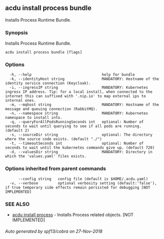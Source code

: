 ## acdu install process bundle

Installs Process Runtime Bundle.

### Synopsis

Installs Process Runtime Bundle.

```
acdu install process bundle [flags]
```

### Options

```
  -h, --help                                help for bundle
  -k, --identityHost string                 MANDATORY: Hostname of the identity service connection (Keycloak).
  -i, --ingressIP string                    MANDATORY: Kubernetes ingress IP address. Tip: for a local install, when connected to the internet this can suffixed with '.nip.io' to map external ips to internal ones.
  -m, --mqhost string                       MANDATORY: Hostname of the message and queuing connection (RabbitMQ).
  -n, --namespace string                    MANDATORY: Kubernetes namespace to install into.
  -q, --queryForAllPodsRunningSeconds int   optional: Number of seconds to wait until querying to see if all pods are running. (default 2)
  -s, --sourceDir string                    optional: The directory where the source code exists. (default "./")
  -t, --timeoutSeconds int                  optional: Number of seconds to wait until the kubernetes commands give up. (default 720)
  -d, --valuesDir string                    MANDATORY: Directory in which the 'values.yaml' files exists.
```

### Options inherited from parent commands

```
      --config string   config file (default is $HOME/.acdu.yaml)
  -v, --verbose         optional verbosity setting (default:'false'), if true temporary side effects remain persisted for debugging [NOT IMPLEMENTED]
```

### SEE ALSO

* [acdu install process](acdu_install_process.md)	 - Installs Process related objects. [NOT IMPLEMENTED]

###### Auto generated by spf13/cobra on 27-Nov-2018
